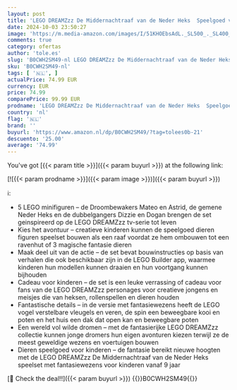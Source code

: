 ```yaml
---
layout: post
title: 'LEGO DREAMZzz De Middernachtraaf van de Neder Heks  Speelgoed voor Kinderen met Dieren  Bouw een Fantasiehut  Huis  Spin en Vogel  Rollenspel Cadeau voor Jongens en Meisjes vanaf 9 jaar 71478'
date: 2024-10-03 23:50:27
image: 'https://m.media-amazon.com/images/I/51KHOEbsAdL._SL500_._SL400_.jpg'
comments: true
category: ofertas
author: 'tole.es'
slug: 'B0CWH2SM49-nl LEGO DREAMZzz De Middernachtraaf van de Neder Heks...'
sku: 'B0CWH2SM49-nl'
tags: [ '🇳🇱', ]
actualPrice: 74.99 EUR
currency: EUR
price: 74.99
comparePrice: 99.99 EUR
prodname: 'LEGO DREAMZzz De Middernachtraaf van de Neder Heks  Speelgoed voor Kinderen met Dieren  Bouw een Fantasiehut  Huis  Spin en Vogel  Rollenspel Cadeau voor Jongens en Meisjes vanaf 9 jaar 71478'
country: 'nl'
flag: '🇳🇱'
brand: ''
buyurl: 'https://www.amazon.nl/dp/B0CWH2SM49/?tag=tolees0b-21'
descuento: '25.00'
average: '74.99'
---
```


You've got [{{< param title >}}]({{< param buyurl >}}) at the following link:

[![{{< param prodname >}}]({{< param image >}})]({{< param buyurl >}})

ℹ️:

- 5 LEGO minifiguren – de Droombewakers Mateo en Astrid, de gemene Neder Heks en de dubbelgangers Dizzie en Dogan brengen de set geinspireerd op de LEGO DREAMZzz tv-serie tot leven
- Kies het avontuur – creatieve kinderen kunnen de speelgoed dieren figuren speelset bouwen als een raaf voordat ze hem ombouwen tot een ravenhut of 3 magische fantasie dieren
- Maak deel uit van de actie – de set bevat bouwinstructies op basis van verhalen die ook beschikbaar zijn in de LEGO Builder app, waarmee kinderen hun modellen kunnen draaien en hun voortgang kunnen bijhouden
- Cadeau voor kinderen – de set is een leuke verrassing of cadeau voor fans van de LEGO DREAMZzz personages voor creatieve jongens en meisjes die van heksen, rollenspellen en dieren houden
- Fantastische details – in de versie met fantasiewezens heeft de LEGO vogel verstelbare vleugels en veren, de spin een beweegbare kooi en poten en het huis een dak dat open kan en beweegbare poten
- Een wereld vol wilde dromen – met de fantasierijke LEGO DREAMZzz collectie kunnen jonge dromers hun eigen avonturen kiezen terwijl ze de meest geweldige wezens en voertuigen bouwen
- Dieren speelgoed voor kinderen – de fantasie bereikt nieuwe hoogten met de LEGO DREAMZzz De Middernachtraaf van de Neder Heks speelset met fantasiewezens voor kinderen vanaf 9 jaar

[🛒 Check the deal!!]({{< param buyurl >}})
{{<world>}}B0CWH2SM49{{</world>}}
